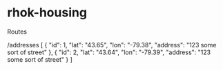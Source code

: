 rhok-housing
============

Routes

/addresses
     [
    {
        "id": 1,
        "lat": "43.65",
        "lon": "-79.38",
        "address": "123 some sort of street"
    },
    {
        "id": 2,
        "lat": "43.64",
        "lon": "-79.39",
        "address": "123 some sort of street"
    }
    ]
